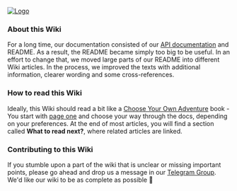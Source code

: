 [![Logo](https://github.com/python-telegram-bot/logos/raw/master/logo-text/png/ptb-logo-text_768.png)](https://python-telegram-bot.org/)

### About this Wiki
For a long time, our documentation consisted of our [API documentation](http://python-telegram-bot.readthedocs.io/) and README. As a result, the README became simply too big to be useful. In an effort to change that, we moved large parts of our README into different Wiki articles. In the process, we improved the texts with additional information, clearer wording and some cross-references. 

### How to read this Wiki
Ideally, this Wiki should read a bit like a [Choose Your Own Adventure](https://en.wikipedia.org/wiki/Choose_Your_Own_Adventure) book - You start with [page one](https://github.com/python-telegram-bot/python-telegram-bot/wiki/Introduction-to-the-API) and choose your way through the docs, depending on your preferences. At the end of most articles, you will find a section called **What to read next?**, where related articles are linked.

### Contributing to this Wiki
If you stumble upon a part of the wiki that is unclear or missing important points, please go ahead and drop us a message in our [Telegram Group](https://t.me/pythontelegrambotgroup). We'd like our wiki to be as complete as possible 🙂